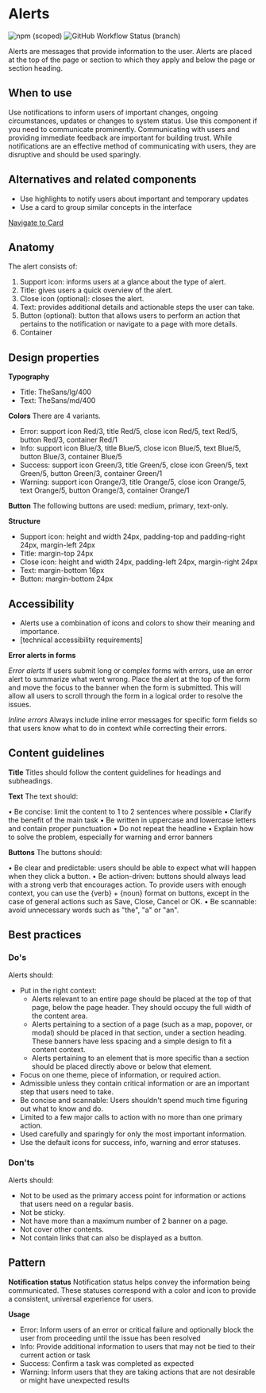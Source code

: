 # Alerts

![npm (scoped)](https://img.shields.io/npm/v/@gemeente-denhaag/alert?logo=npm&style=flat-square)
![GitHub Workflow Status (branch)](https://img.shields.io/github/workflow/status/Gemeente-Denhaag/denhaag-component-library/Build%20and%20deploy%20Storybook%20to%20Azure%20Web%20App/master?logo=github&style=flat-square)

Alerts are messages that provide information to the user. Alerts are placed at the top of the page or section to which they apply and below the page or section heading.

## When to use

Use notifications to inform users of important changes, ongoing circumstances, updates or changes to system status. Use this component if you need to communicate prominently. Communicating with users and providing immediate feedback are important for building trust. While notifications are an effective method of communicating with users, they are disruptive and should be used sparingly.

## Alternatives and related components

- Use highlights to notify users about important and temporary updates
- Use a card to group similar concepts in the interface

[Navigate to Card](../?path=/docs/components-cards-card--case)

## Anatomy

The alert consists of:

1. Support icon: informs users at a glance about the type of alert.
2. Title: gives users a quick overview of the alert.
3. Close icon (optional): closes the alert.
4. Text: provides additional details and actionable steps the user can take.
5. Button (optional): button that allows users to perform an action that pertains to the notification or navigate to a page with more details.
6. Container

## Design properties

**Typography**

- Title: TheSans/lg/400
- Text: TheSans/md/400

**Colors**
There are 4 variants.

- Error: support icon Red/3, title Red/5, close icon Red/5, text Red/5, button Red/3, container Red/1
- Info: support icon Blue/3, title Blue/5, close icon Blue/5, text Blue/5, button Blue/3, container Blue/5
- Success: support icon Green/3, title Green/5, close icon Green/5, text Green/5, button Green/3, container Green/1
- Warning: support icon Orange/3, title Orange/5, close icon Orange/5, text Orange/5, button Orange/3, container Orange/1

**Button**
The following buttons are used: medium, primary, text-only.

**Structure**

- Support icon: height and width 24px, padding-top and padding-right 24px, margin-left 24px
- Title: margin-top 24px
- Close icon: height and width 24px, padding-left 24px, margin-right 24px
- Text: margin-bottom 16px
- Button: margin-bottom 24px

## Accessibility

- Alerts use a combination of icons and colors to show their meaning and importance.
- [technical accessibility requirements]

**Error alerts in forms**

_Error alerts_
If users submit long or complex forms with errors, use an error alert to summarize what went wrong. Place the alert at the top of the form and move the focus to the banner when the form is submitted. This will allow all users to scroll through the form in a logical order to resolve the issues.

_Inline errors_
Always include inline error messages for specific form fields so that users know what to do in context while correcting their errors.

## Content guidelines

**Title**
Titles should follow the content guidelines for headings and subheadings.

**Text**
The text should:

• Be concise: limit the content to 1 to 2 sentences where possible
• Clarify the benefit of the main task
• Be written in uppercase and lowercase letters and contain proper punctuation
• Do not repeat the headline
• Explain how to solve the problem, especially for warning and error banners

**Buttons**
The buttons should:

• Be clear and predictable: users should be able to expect what will happen when they click a button.
• Be action-driven: buttons should always lead with a strong verb that encourages action. To provide users with enough context, you can use the {verb} + {noun} format on buttons, except in the case of general actions such as Save, Close, Cancel or OK.
• Be scannable: avoid unnecessary words such as "the", "a" or "an".

## Best practices

### Do's

Alerts should:

- Put in the right context:
  - Alerts relevant to an entire page should be placed at the top of that page, below the page header. They should occupy the full width of the content area.
  - Alerts pertaining to a section of a page (such as a map, popover, or modal) should be placed in that section, under a section heading. These banners have less spacing and a simple design to fit a content context.
  - Alerts pertaining to an element that is more specific than a section should be placed directly above or below that element.
- Focus on one theme, piece of information, or required action.
- Admissible unless they contain critical information or are an important step that users need to take.
- Be concise and scannable: Users shouldn't spend much time figuring out what to know and do.
- Limited to a few major calls to action with no more than one primary action.
- Used carefully and sparingly for only the most important information.
- Use the default icons for success, info, warning and error statuses.

### Don'ts

Alerts should:

- Not to be used as the primary access point for information or actions that users need on a regular basis.
- Not be sticky.
- Not have more than a maximum number of 2 banner on a page.
- Not cover other contents.
- Not contain links that can also be displayed as a button.

## Pattern

**Notification status**
Notification status helps convey the information being communicated. These statuses correspond with a color and icon to provide a consistent, universal experience for users.

**Usage**

- Error: Inform users of an error or critical failure and optionally block the user from proceeding until the issue has been resolved
- Info: Provide additional information to users that may not be tied to their current action or task
- Success: Confirm a task was completed as expected
- Warning: Inform users that they are taking actions that are not desirable or might have unexpected results
